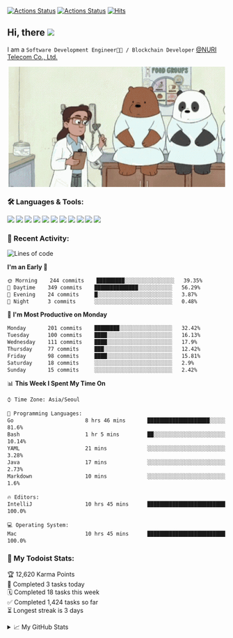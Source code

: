 
[![Actions Status](https://github.com/ddok2/ddok2/workflows/Todoist%20Readme/badge.svg)](https://github.com/ddok2/ddok2/actions)
[![Actions Status](https://github.com/ddok2/ddok2/workflows/wakatime-stats/badge.svg)](https://github.com/ddok2/ddok2/actions)
[![Hits](https://hits.seeyoufarm.com/api/count/incr/badge.svg?url=https%3A%2F%2Fgithub.com%2Fddok2)](https://hits.seeyoufarm.com)

<!-- ![visitors](https://visitor-badge.laobi.icu/badge?page_id=ddok2.ddok2) -->
## Hi, there <img src="https://raw.githubusercontent.com/MartinHeinz/MartinHeinz/master/wave.gif" width="25px">

I am a `Software Development Engineer🧑‍💻 / Blockchain Developer` [@NURI Telecom Co., Ltd.](http://www.nuritelecom.com)


<p align="center">
<img align="center" alt="GIF" src="img/debugging.gif" />
</p>


### 🛠 Languages & Tools:
<p>
    <img src="https://img.shields.io/badge/go-%2300ADD8.svg?&style=for-the-badge&logo=go&logoColor=white"/>
    <img src="https://img.shields.io/badge/node.js%20-%2343853D.svg?&style=for-the-badge&logo=node.js&logoColor=white"/>
    <img src="https://img.shields.io/badge/javascript%20-%23323330.svg?&style=for-the-badge&logo=javascript&logoColor=%23F7DF1E"/>
    <img src="https://img.shields.io/badge/typescript%20-%23007ACC.svg?&style=for-the-badge&logo=typescript&logoColor=white"/>
    <img src="https://img.shields.io/badge/python%20-%2314354C.svg?&style=for-the-badge&logo=python&logoColor=white"/>
    <img src="https://img.shields.io/badge/react%20-%2320232a.svg?&style=for-the-badge&logo=react&logoColor=%2361DAFB"/>
    <img src="https://img.shields.io/badge/AWS%20-%23FF9900.svg?&style=for-the-badge&logo=amazon-aws&logoColor=white"/>
    <img src="https://img.shields.io/badge/Google%20Cloud%20-%234285F4.svg?&style=for-the-badge&logo=google-cloud&logoColor=white"/>
    <img src="https://img.shields.io/badge/docker%20-%230db7ed.svg?&style=for-the-badge&logo=docker&logoColor=white"/>
    <img src="https://img.shields.io/badge/kubernetes%20-%23326ce5.svg?&style=for-the-badge&logo=kubernetes&logoColor=white"/>
    <img src="https://img.shields.io/badge/ansible%20-%231A1918.svg?&style=for-the-badge&logo=ansible&logoColor=white"/>
</p>

### 🌈 Recent Activity:
<!--START_SECTION:waka-->
![Lines of code](https://img.shields.io/badge/From%20Hello%20World%20I%27ve%20Written-597550%20lines%20of%20code-blue)

**I'm an Early 🐤** 

```text
🌞 Morning    244 commits    █████████░░░░░░░░░░░░░░░░   39.35% 
🌆 Daytime    349 commits    ██████████████░░░░░░░░░░░   56.29% 
🌃 Evening    24 commits     █░░░░░░░░░░░░░░░░░░░░░░░░   3.87% 
🌙 Night      3 commits      ░░░░░░░░░░░░░░░░░░░░░░░░░   0.48%

```
📅 **I'm Most Productive on Monday** 

```text
Monday       201 commits    ████████░░░░░░░░░░░░░░░░░   32.42% 
Tuesday      100 commits    ████░░░░░░░░░░░░░░░░░░░░░   16.13% 
Wednesday    111 commits    ████░░░░░░░░░░░░░░░░░░░░░   17.9% 
Thursday     77 commits     ███░░░░░░░░░░░░░░░░░░░░░░   12.42% 
Friday       98 commits     ████░░░░░░░░░░░░░░░░░░░░░   15.81% 
Saturday     18 commits     ░░░░░░░░░░░░░░░░░░░░░░░░░   2.9% 
Sunday       15 commits     ░░░░░░░░░░░░░░░░░░░░░░░░░   2.42%

```


📊 **This Week I Spent My Time On** 

```text
⌚︎ Time Zone: Asia/Seoul

💬 Programming Languages: 
Go                       8 hrs 46 mins       ████████████████████░░░░░   81.6% 
Bash                     1 hr 5 mins         ██░░░░░░░░░░░░░░░░░░░░░░░   10.14% 
YAML                     21 mins             ░░░░░░░░░░░░░░░░░░░░░░░░░   3.28% 
Java                     17 mins             ░░░░░░░░░░░░░░░░░░░░░░░░░   2.73% 
Markdown                 10 mins             ░░░░░░░░░░░░░░░░░░░░░░░░░   1.6%

🔥 Editors: 
IntelliJ                 10 hrs 45 mins      █████████████████████████   100.0%

💻 Operating System: 
Mac                      10 hrs 45 mins      █████████████████████████   100.0%

```


<!--END_SECTION:waka-->

### 🚧 My Todoist Stats:
<!-- TODO-IST:START -->
🏆  12,620 Karma Points           
🌸  Completed 3 tasks today           
🗓  Completed 18 tasks this week           
✅  Completed 1,424 tasks so far           
⏳  Longest streak is 3 days
<!-- TODO-IST:END -->

<details>
<summary>📈 My GitHub Stats</summary>
<p align="center"> <img src="https://github-readme-stats.vercel.app/api?username=ddok2&show_icons=true" alt="ddok2" />
</details>
